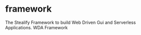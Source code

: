 # framework
The Stealify Framework to build Web Driven Gui and Serverless Applications. WDA Framework
